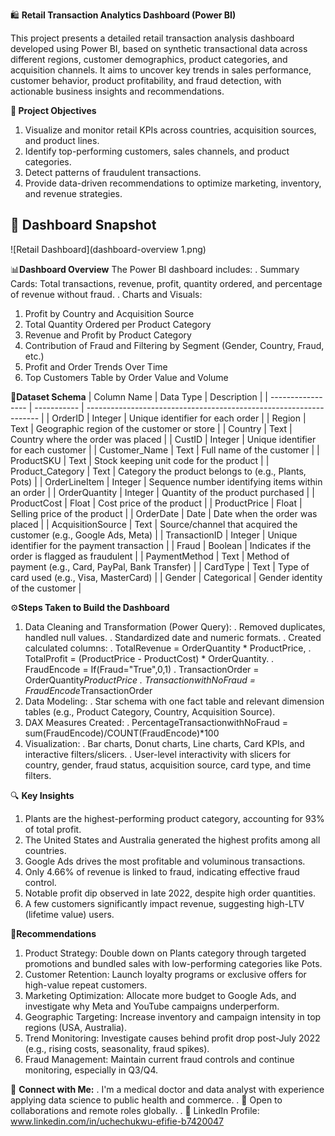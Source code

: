 🛍️ **Retail Transaction Analytics Dashboard (Power BI)**

This project presents a detailed retail transaction analysis dashboard developed using Power BI, based on synthetic transactional data across different regions, customer demographics, product categories, and acquisition channels. It aims to uncover key trends in sales performance, customer behavior, product profitability, and fraud detection, with actionable business insights and recommendations.


**📁 Project Objectives**
1.  Visualize and monitor retail KPIs across countries, acquisition sources, and product lines.
2.  Identify top-performing customers, sales channels, and product categories.
3.  Detect patterns of fraudulent transactions.
4.  Provide data-driven recommendations to optimize marketing, inventory, and revenue strategies.

## 📸 Dashboard Snapshot

![Retail Dashboard](dashboard-overview 1.png) 



📊**Dashboard Overview**
The Power BI dashboard includes:
.  Summary Cards: Total transactions, revenue, profit, quantity ordered, and percentage of revenue without fraud.
.  Charts and Visuals:
  1.  Profit by Country and Acquisition Source
  2.  Total Quantity Ordered per Product Category
  3.  Revenue and Profit by Product Category
  4.  Contribution of Fraud and Filtering by Segment (Gender, Country, Fraud, etc.)
  5.  Profit and Order Trends Over Time
  6.  Top Customers Table by Order Value and Volume


🧾**Dataset Schema**
| Column Name       | Data Type   | Description                                                        |
| ----------------- | ----------- | ------------------------------------------------------------------ |
| OrderID           | Integer     | Unique identifier for each order                                   |
| Region            | Text        | Geographic region of the customer or store                         |
| Country           | Text        | Country where the order was placed                                 |
| CustID            | Integer     | Unique identifier for each customer                                |
| Customer\_Name    | Text        | Full name of the customer                                          |
| ProductSKU        | Text        | Stock keeping unit code for the product                            |
| Product\_Category | Text        | Category the product belongs to (e.g., Plants, Pots)               |
| OrderLineItem     | Integer     | Sequence number identifying items within an order                  |
| OrderQuantity     | Integer     | Quantity of the product purchased                                  |
| ProductCost       | Float       | Cost price of the product                                          |
| ProductPrice      | Float       | Selling price of the product                                       |
| OrderDate         | Date        | Date when the order was placed                                     |
| AcquisitionSource | Text        | Source/channel that acquired the customer (e.g., Google Ads, Meta) |
| TransactionID     | Integer     | Unique identifier for the payment transaction                      |
| Fraud             | Boolean     | Indicates if the order is flagged as fraudulent                    |
| PaymentMethod     | Text        | Method of payment (e.g., Card, PayPal, Bank Transfer)              |
| CardType          | Text        | Type of card used (e.g., Visa, MasterCard)                         |
| Gender            | Categorical | Gender identity of the customer                                    |


⚙️**Steps Taken to Build the Dashboard**
1.  Data Cleaning and Transformation (Power Query):
  .  Removed duplicates, handled null values.
  .  Standardized date and numeric formats.
  .  Created calculated columns: 
        .  TotalRevenue = OrderQuantity * ProductPrice, 
        .  TotalProfit = (ProductPrice - ProductCost) * OrderQuantity.
        .    FraudEncode = If(Fraud="True",0,1)
        .    TransactionOrder = OrderQuantity*ProductPrice
        .    TransactionwithNoFraud = FraudEncode*TransactionOrder
2.  Data Modeling:
  .  Star schema with one fact table and relevant dimension tables (e.g., Product Category, Country, Acquisition Source).
3.  DAX Measures Created:
  .  PercentageTransactionwithNoFraud = sum(FraudEncode)/COUNT(FraudEncode)*100
4.  Visualization:
  .  Bar charts, Donut charts, Line charts, Card KPIs, and interactive filters/slicers.
  .  User-level interactivity with slicers for country, gender, fraud status, acquisition source, card type, and time filters.


🔍 **Key Insights**
1.  Plants are the highest-performing product category, accounting for 93% of total profit.
2.  The United States and Australia generated the highest profits among all countries.
3.  Google Ads drives the most profitable and voluminous transactions.
4.  Only 4.66% of revenue is linked to fraud, indicating effective fraud control.
5.  Notable profit dip observed in late 2022, despite high order quantities.
6.  A few customers significantly impact revenue, suggesting high-LTV (lifetime value) users.


📌**Recommendations**
1.  Product Strategy: Double down on Plants category through targeted promotions and bundled sales with low-performing categories like Pots.
2.  Customer Retention: Launch loyalty programs or exclusive offers for high-value repeat customers.
3.  Marketing Optimization: Allocate more budget to Google Ads, and investigate why Meta and YouTube campaigns underperform.
4.  Geographic Targeting: Increase inventory and campaign intensity in top regions (USA, Australia).
5.  Trend Monitoring: Investigate causes behind profit drop post-July 2022 (e.g., rising costs, seasonality, fraud spikes).
6.  Fraud Management: Maintain current fraud controls and continue monitoring, especially in Q3/Q4.


🔗 **Connect with Me:**
.  I'm a medical doctor and data analyst with experience applying data science to public health and commerce.
.  📍 Open to collaborations and remote roles globally.
.  🔗 LinkedIn Profile: www.linkedin.com/in/uchechukwu-efifie-b7420047




